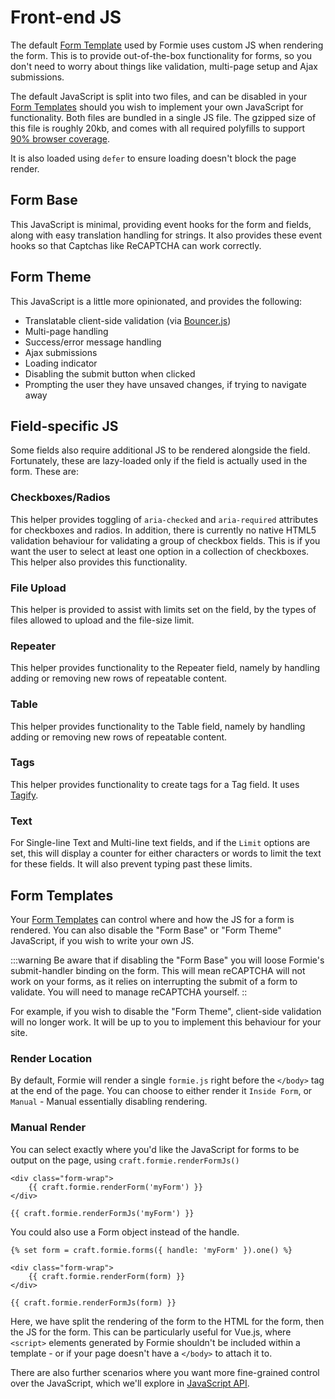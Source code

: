 # Front-end JS

The default [Form Template](docs:template-guides/form-templates) used by Formie uses custom JS when rendering the form. This is to provide out-of-the-box functionality for forms, so you don't need to worry about things like validation, multi-page setup and Ajax submissions.

The default JavaScript is split into two files, and can be disabled in your [Form Templates](docs:template-guides/form-templates) should you wish to implement your own JavaScript for functionality. Both files are bundled in a single JS file. The gzipped size of this file is roughly 20kb, and comes with all required polyfills to support [90% browser coverage](https://browserl.ist/?q=defaults).

It is also loaded using `defer` to ensure loading doesn't block the page render.

## Form Base
This JavaScript is minimal, providing event hooks for the form and fields, along with easy translation handling for strings. It also provides these event hooks so that Captchas like ReCAPTCHA can work correctly.

## Form Theme 
This JavaScript is a little more opinionated, and provides the following:

- Translatable client-side validation (via [Bouncer.js](https://github.com/cferdinandi/bouncer))
- Multi-page handling
- Success/error message handling
- Ajax submissions
- Loading indicator
- Disabling the submit button when clicked
- Prompting the user they have unsaved changes, if trying to navigate away

## Field-specific JS
Some fields also require additional JS to be rendered alongside the field. Fortunately, these are lazy-loaded only if the field is actually used in the form. These are:

### Checkboxes/Radios
This helper provides toggling of `aria-checked` and `aria-required` attributes for checkboxes and radios. In addition, there is currently no native HTML5 validation behaviour for validating a group of checkbox fields. This is if you want the user to select at least one option in a collection of checkboxes. This helper also provides this functionality.

### File Upload
This helper is provided to assist with limits set on the field, by the types of files allowed to upload and the file-size limit.

### Repeater
This helper provides functionality to the Repeater field, namely by handling adding or removing new rows of repeatable content.

### Table
This helper provides functionality to the Table field, namely by handling adding or removing new rows of repeatable content.

### Tags
This helper provides functionality to create tags for a Tag field. It uses [Tagify](https://github.com/yairEO/tagify).

### Text
For Single-line Text and Multi-line text fields, and if the `Limit` options are set, this will display a counter for either characters or words to limit the text for these fields. It will also prevent typing past these limits.

## Form Templates
Your [Form Templates](docs:template-guides/form-templates) can control where and how the JS for a form is rendered. You can also disable the "Form Base" or "Form Theme" JavaScript, if you wish to write your own JS.

:::warning
Be aware that if disabling the "Form Base" you will loose Formie's submit-handler binding on the form. This will mean reCAPTCHA will not work on your forms, as it relies on interrupting the submit of a form to validate. You will need to manage reCAPTCHA yourself.
::

For example, if you wish to disable the "Form Theme", client-side validation will no longer work. It will be up to you to implement this behaviour for your site.

### Render Location
By default, Formie will render a single `formie.js` right before the `</body>` tag at the end of the page. You can choose to either render it `Inside Form`, or `Manual` - Manual essentially disabling rendering.

### Manual Render
You can select exactly where you'd like the JavaScript for forms to be output on the page, using `craft.formie.renderFormJs()`

```twig
<div class="form-wrap">
    {{ craft.formie.renderForm('myForm') }}
</div>

{{ craft.formie.renderFormJs('myForm') }}
```

You could also use a Form object instead of the handle.

```twig
{% set form = craft.formie.forms({ handle: 'myForm' }).one() %}

<div class="form-wrap">
    {{ craft.formie.renderForm(form) }}
</div>

{{ craft.formie.renderFormJs(form) }}
```

Here, we have split the rendering of the form to the HTML for the form, then the JS for the form. This can be particularly useful for Vue.js, where `<script>` elements generated by Formie shouldn't be included within a template - or if your page doesn't have a `</body>` to attach it to.

There are also further scenarios where you want more fine-grained control over the JavaScript, which we'll explore in [JavaScript API](docs:developers/javascript-api).
